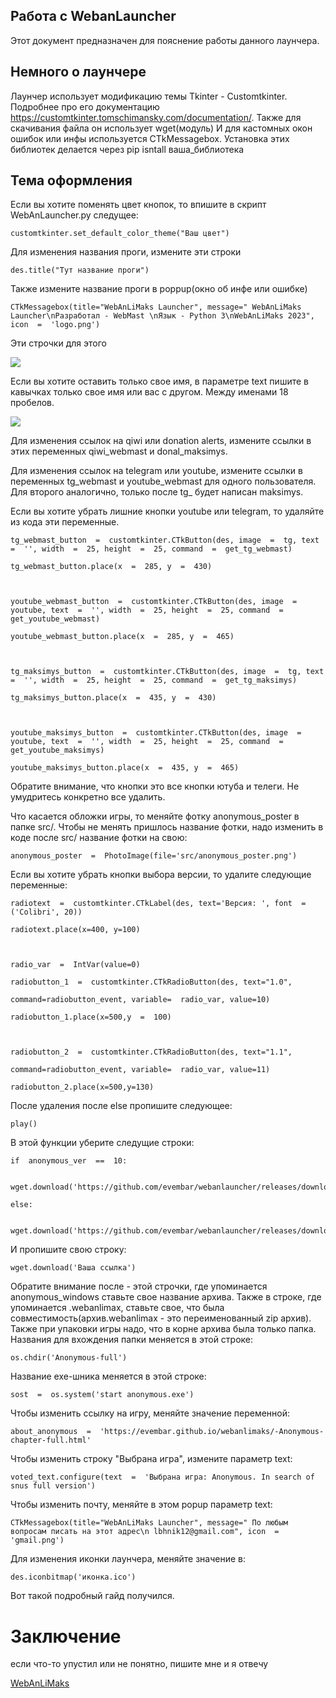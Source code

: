 ## Работа с WebanLauncher

Этот документ предназначен для пояснение работы данного лаунчера. 

## Немного о лаунчере

Лаунчер использует модификацию темы Tkinter - Customtkinter. Подробнее про его документацию https://customtkinter.tomschimansky.com/documentation/.
Также для скачивания файла он использует wget(модуль)
И для кастомных окон ошибок или инфы используется CTkMessagebox.
Установка этих библиотек делается через pip isntall ваша_библиотека

## Тема оформления

Если вы хотите поменять цвет кнопок, то впишите в скрипт WebAnLauncher.py следущее:

    customtkinter.set_default_color_theme("Ваш цвет")
Для изменения названия проги, измените 
эти строки

    des.title("Тут название проги")
Также измените название проги в poppup(окно об инфе или ошибке)

    CTkMessagebox(title="WebAnLiMaks Launcher", message=" WebAnLiMaks Launcher\nРазработал - WebMast \nЯзык - Python 3\nWebAnLiMaks 2023", icon  =  'logo.png')
   Эти строчки для этого

![](https://lh3.googleusercontent.com/ZR7BmkRJ3eVSNxMD9V-rLhvpSenFwWlzPFaBPqQ1exkwtr9XGacJPvFLUfQ_Cdt2n6a6rPtwHA7XS--T1IUFeW7_SLgan_9K6Bj8hcRbLFdBAgabzmFsvlsCXScxWWm9C-Ogb1GlVBQFgB5XR-doodl2-a38ZHcSYqiX4tfIF1LgxYat3mcDlDtr1_TOE-WDx37uPgwVj9GLrMR-GQn7KYGR72-2f6gWXo1qDi7naeTZx3vyj6WXMv395ASlYBVaSl30l_RR5sUB9nij0luGo2h3bkugkKWrEmFhxt4JThsCV3PABLgHwXeoSkuReJ3wAfnsDTi1vCpHs0OOIiAOmbNg5nphBVZjSXwdXb87249-ofrOMBeFk_O7E8wxMvC6YPndZDqcUaXlSw4Ky0wb65RJLKh1VTtClYMEcYmOrRIAiD90AtM7MSopfJUz6_AYv7nuRxeS-Mh4FdsA8DCkG3iVVFimoxMM124wjAgp4HPNLO_iuN5rQp-fsF2sEWQU-YXFMAJpA32uCpm4P1l-ZrA0mZCeuiHZALtFWd6y_pPkUG-tI6WDEU48kyexZKZoiTC4Q3GhdKC5eIfkLelt2uPUuuDCO8jIVPD8k6l5lgaDmlDHB_gyyYWTCpoOvPK8drKZ5U2iNxpfeLFpa5wmBnqEYFrB9_ntPx26YjPMQO2sgCdAlLcpXhJc6ME48MowCSOV2ZKqx_sXmYKfd6qJhOcipMF8WM9eN58wegoroK0hcuNRhbvTobP7ARWY3OWN7xuKmXNRd2zhmoLE6xZtLk1Oo6LQF2DsNT4bFQr3aIU2DH2boPFNeiRGsDqe5vbgbfMmX-doJ3TRh7Ot9mYNRbTapC4L100nU_XxMRlx-ldHxfjlSvPxCL_p9vhq7YYSq_RRGFMnz3-CE5rAjgyOeEjgf7TTj8oz6cbcbQb7AgnfmHI7cExhirZEXbfkEZ_xdhwXpQ7gFddpCGFKfKQ9pZVNnh_4nZPgZzSao56d2oXafTZX8Y0RbNa3=w1161-h653-s-no?authuser=0)
 
 Если вы хотите оставить только свое имя, в параметре text пишите в кавычках только свое имя или вас с другом. Между именами 18 пробелов. 
 
![](https://lh3.googleusercontent.com/HmNir--is2Jj1kCIX8tzJRxKYCBGWbnVQmOUDQWsM5RdnwaRa2uHIAGkOXOUSwmtgnYiuGzw66opcV790OpblNCi4YTDkz5wkGq8l3Lf0knOC0G6wiUzi6zBsZ2REXjM0Dln7Z56SwdTGCFxkpSPOYPssqjusFpeIOHox3OwotPjAA8lfrgBkOI9OUwQxA76HMbIimR8k7XoQZjKhGYt1nSpT0qnHksG38V4TIpUTLSoj6lwQhWkOqgnjIFenZJ5Xl4JTTP37nyLhCg2qtqIkPZa4nGzfGd_7YYe--yEToD1AS3NIbSkOT-a59ih0ioEd6ZCHylph1vRdb0M5jeRFbKpxo3qPoo6_lGkwc0SgmrGkzLsoYeTk5JVSwJuoZNMNYm6ni8IcyfA7Dx81BYwFoJPQ77hfBH6B-xTKJqQBaDH85TN_1ks18La8c_zidJo2uQr4KN5dU-rF_4qNwB9fJ31AzVvWicjHyxO1cTfpmHtmSf9Ie9rw_R1Z1SI5ZNYYT4ACo2N1BOPDwj27HPxrlYJTQ-59CrmbIGLoPJMHNoStOYSctFiR3TwR5XIUnNxS_suKrO9iUZCfsO1rSbwlJAbHNku06Tr94vImm8BZ6uPfWcUM4DPuQskOZ65TCavdK_9mk6DBGF4jlzkw3Vc18ovmfKhc621TksS7f20BXesAMPwj-fajo3VdUh-oSQhPnz4zHHt1NkmKKHbcuOm52yBOchNGk-mmlyAQAHwzMrHt1P64zGTCBFc7XPu69_ieae5VHn6P-4dI6MX-aS9npmFGOdYFEYeLOpBaOPIYWcIWKKZcxdsVeR2_pcoIJuRERai5LkwbBCkuBzPeJECoILGu2MqgIwJe_FTG34wMQr3TeRBaxweCGieuzhPgXHgNWB1u0ICWpWRVL-YaBcq1c_TueWkrJnrzpdCKBIX8DbBTHPpQ4Ptmc-kdpBVi1HMQ1UlDztmMbB5SbUWJLL50K7vJD7CwITZWh6IC9Ix56F-4OFowmNCIjgm=w1161-h653-s-no?authuser=0)

Для изменения ссылок на qiwi или donation alerts, измените ссылки в этих переменных qiwi_webmast и donal_maksimys.

Для изменения ссылок на telegram или youtube, измените ссылки в переменных tg_webmast и youtube_webmast для одного пользователя. Для второго аналогично, только после tg_ будет написан maksimys.

Если вы хотите убрать лишние кнопки youtube или telegram, то удаляйте из кода эти переменные. 

	
	tg_webmast_button  =  customtkinter.CTkButton(des, image  =  tg, text  =  '', width  =  25, height  =  25, command  =  get_tg_webmast)

	tg_webmast_button.place(x  =  285, y  =  430)

	  

	youtube_webmast_button  =  customtkinter.CTkButton(des, image  =  youtube, text  =  '', width  =  25, height  =  25, command  =  get_youtube_webmast)

	youtube_webmast_button.place(x  =  285, y  =  465)

	  

	tg_maksimys_button  =  customtkinter.CTkButton(des, image  =  tg, text  =  '', width  =  25, height  =  25, command  =  get_tg_maksimys)

	tg_maksimys_button.place(x  =  435, y  =  430)

	  

	youtube_maksimys_button  =  customtkinter.CTkButton(des, image  =  youtube, text  =  '', width  =  25, height  =  25, command  =  get_youtube_maksimys)

	youtube_maksimys_button.place(x  =  435, y  =  465)

Обратите внимание, что кнопки это все кнопки ютуба и телеги. Не умудритесь конкретно все удалить.

Что касается обложки игры, то меняйте фотку anonymous_poster в папке src/. Чтобы не менять пришлось название фотки, надо изменить в коде после src/ название фотки на свою:

	anonymous_poster  =  PhotoImage(file='src/anonymous_poster.png')

Если вы хотите убрать кнопки выбора версии, то удалите следующие переменные:

	radiotext  =  customtkinter.CTkLabel(des, text='Версия: ', font  = ('Colibri', 20))

	radiotext.place(x=400, y=100)

	  

	radio_var  =  IntVar(value=0)

	radiobutton_1  =  customtkinter.CTkRadioButton(des, text="1.0",

	command=radiobutton_event, variable=  radio_var, value=10)

	radiobutton_1.place(x=500,y  =  100)

	  

	radiobutton_2  =  customtkinter.CTkRadioButton(des, text="1.1",

	command=radiobutton_event, variable=  radio_var, value=11)

	radiobutton_2.place(x=500,y=130) 

После удаления после else пропишите следующее:

	play()

В этой функции уберите следущие строки: 

	if  anonymous_ver  ==  10:

		wget.download('https://github.com/evembar/webanlauncher/releases/download/o/anonymous_windows.webanlimax')

	else:

		wget.download('https://github.com/evembar/webanlauncher/releases/download/1.1/anonymous_windows.webanlimax')

И пропишите свою строку:
	
	wget.download('Ваша ссылка')

Обратите внимание после - этой строчки, где упоминается anonymous_windows ставьте свое название архива. Также в строке, где упоминается .webanlimax, ставьте свое, что была совместимость(архив.webanlimax - это переименованный zip архив). Также при упаковки игры надо, что в корне архива была только папка.
Названия для вхождения папки меняется в этой строке:

	os.chdir('Anonymous-full')

Название exe-шника меняется в этой строке:

	sost  =  os.system('start anonymous.exe')

Чтобы изменить ссылку на игру, меняйте значение переменной:

	about_anonymous  =  'https://evembar.github.io/webanlimaks/-Anonymous-chapter-full.html'

Чтобы изменить строку "Выбрана игра", измените параметр text:

	voted_text.configure(text  =  'Выбрана игра: Anonymous. In search of snus full version')

Чтобы изменить почту, меняйте в этом popup параметр text:

	CTkMessagebox(title="WebAnLiMaks Launcher", message=" По любым вопросам писать на этот адрес\n lbhnik12@gmail.com", icon  =  'gmail.png')

Для изменения иконки лаунчера, меняйте значение в:

	des.iconbitmap('иконка.ico')

Вот такой подробный гайд получился. 

# Заключение

если что-то упустил или не понятно, пишите мне и я отвечу

[WebAnLiMaks](vk.com/webanlimaks)
